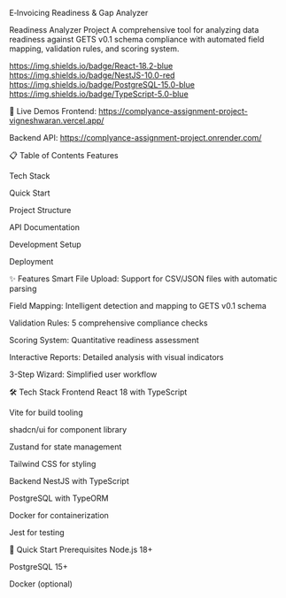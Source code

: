 E‑Invoicing Readiness & Gap Analyzer

Readiness Analyzer Project
A comprehensive tool for analyzing data readiness against GETS v0.1 schema compliance with automated field mapping, validation rules, and scoring system.

https://img.shields.io/badge/React-18.2-blue
https://img.shields.io/badge/NestJS-10.0-red
https://img.shields.io/badge/PostgreSQL-15.0-blue
https://img.shields.io/badge/TypeScript-5.0-blue

🚀 Live Demos
Frontend: https://complyance-assignment-project-vigneshwaran.vercel.app/

Backend API: https://complyance-assignment-project.onrender.com/

📋 Table of Contents
Features

Tech Stack

Quick Start

Project Structure

API Documentation

Development Setup

Deployment

✨ Features
Smart File Upload: Support for CSV/JSON files with automatic parsing

Field Mapping: Intelligent detection and mapping to GETS v0.1 schema

Validation Rules: 5 comprehensive compliance checks

Scoring System: Quantitative readiness assessment

Interactive Reports: Detailed analysis with visual indicators

3-Step Wizard: Simplified user workflow

🛠 Tech Stack
Frontend
React 18 with TypeScript

Vite for build tooling

shadcn/ui for component library

Zustand for state management

Tailwind CSS for styling

Backend
NestJS with TypeScript

PostgreSQL with TypeORM

Docker for containerization

Jest for testing

🚀 Quick Start
Prerequisites
Node.js 18+

PostgreSQL 15+

Docker (optional)
